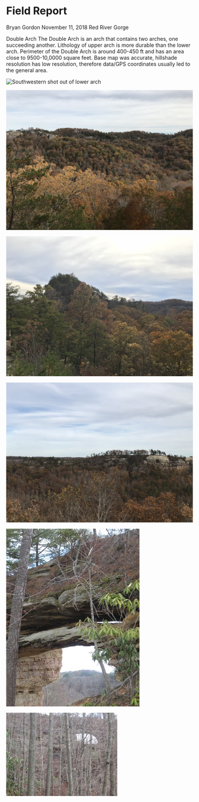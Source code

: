# Field Report
Bryan Gordon
November 11, 2018
Red River Gorge

Double Arch
The Double Arch is an arch that contains two arches, one succeeding another. Lithology of upper arch is more durable than the lower arch. Perimeter of the Double Arch is around 400-450 ft and has an area close to 9500-10,0000 square feet. Base map was accurate, hillshade resolution has low resolution, therefore data/GPS coordinates usually led to the general area. 

![Southwestern shot out of lower arch](IMG_0893.jpg)

![Southwestern shot off of upper arch](IMG_0897.jpg)

![Northeastern shot off of upper arch](IMG_0900.jpg)

![Southwester shot off of extended southern part of Double Arch.](IMG_0905.jpg)

![Outer shot of Double Arch.](double-arch1.jpg)

![Distal shot of Double Arch.](double-arch-2.jpg)
